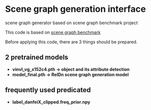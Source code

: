 # Scene graph generation interface
scene graph generator based on scene graph benchmark project

This code is based on [scene graph benchmark](https://github.com/microsoft/scene_graph_benchmark.git)

Before applying this code, there are 3 things should be prepared.

## 2 pretrained models
- **vinvl_vg_x152c4.pth -> object and its attribute detection**
- **model_final.pth -> RelDn scene graph generation model**

## frequently used predicated 
- **label_danfeiX_clipped.freq_prior.npy**
